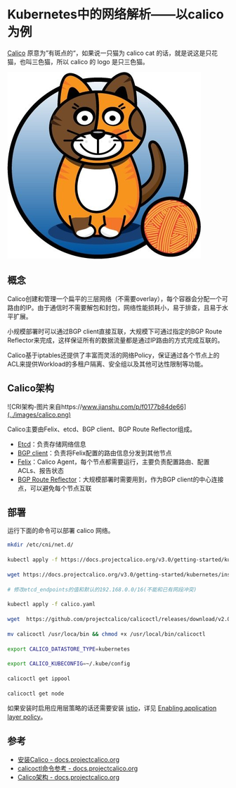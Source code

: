 # Kubernetes中的网络解析——以calico为例

[Calico](https://www.projectcalico.org/) 原意为”有斑点的“，如果说一只猫为 calico cat 的话，就是说这是只花猫，也叫三色猫，所以 calico 的 logo 是只三色猫。

![Calico](../images/006tNc79gy1fz65bt7ieej30c90bsgn2.jpg)

## 概念

Calico创建和管理一个扁平的三层网络（不需要overlay），每个容器会分配一个可路由的IP。由于通信时不需要解包和封包，网络性能损耗小，易于排查，且易于水平扩展。

小规模部署时可以通过BGP client直接互联，大规模下可通过指定的BGP Route Reflector来完成，这样保证所有的数据流量都是通过IP路由的方式完成互联的。

Calico基于iptables还提供了丰富而灵活的网络Policy，保证通过各个节点上的ACL来提供Workload的多租户隔离、安全组以及其他可达性限制等功能。

## Calico架构

![CRI架构-图片来自https://www.jianshu.com/p/f0177b84de66](../images/calico.png)

Calico主要由Felix、etcd、BGP client、BGP Route Reflector组成。

- [Etcd](https://docs.projectcalico.org/v3.0/reference/architecture/)：负责存储网络信息
- [BGP client](https://docs.projectcalico.org/v3.0/reference/architecture/)：负责将Felix配置的路由信息分发到其他节点
- [Felix](https://docs.projectcalico.org/v3.0/reference/architecture/)：Calico Agent，每个节点都需要运行，主要负责配置路由、配置ACLs、报告状态
- [BGP Route Reflector](https://docs.projectcalico.org/v3.0/reference/architecture/)：大规模部署时需要用到，作为BGP client的中心连接点，可以避免每个节点互联

## 部署

运行下面的命令可以部署 calico 网络。

```bash
mkdir /etc/cni/net.d/

kubectl apply -f https://docs.projectcalico.org/v3.0/getting-started/kubernetes/installation/rbac.yaml

wget https://docs.projectcalico.org/v3.0/getting-started/kubernetes/installation/hosted/calico.yaml

# 修改etcd_endpoints的值和默认的192.168.0.0/16(不能和已有网段冲突)

kubectl apply -f calico.yaml

wget  https://github.com/projectcalico/calicoctl/releases/download/v2.0.0/calicoctl

mv calicoctl /usr/loca/bin && chmod +x /usr/local/bin/calicoctl

export CALICO_DATASTORE_TYPE=kubernetes

export CALICO_KUBECONFIG=~/.kube/config 

calicoctl get ippool

calicoctl get node
```

如果安装时启用应用层策略的话还需要安装 [istio](https://istio.io)，详见 [Enabling application layer policy](https://docs.projectcalico.org/v3.4/getting-started/kubernetes/installation/app-layer-policy#about-enabling-application-layer-policy)。

## 参考

- [安装Calico - docs.projectcalico.org](https://docs.projectcalico.org/v3.4/usage/calicoctl/install)
- [calicoctl命令参考 - docs.projectcalico.org](https://docs.projectcalico.org/v3.4/reference/calicoctl/commands/)
- [Calico架构 - docs.projectcalico.org](https://docs.projectcalico.org/v3.4/reference/architecture/)
